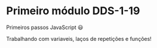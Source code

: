 # Primeiro módulo DDS-1-19
Primeiros passos JavaScript :smiley:

Trabalhando com variaveis, laços de repetições e funções!